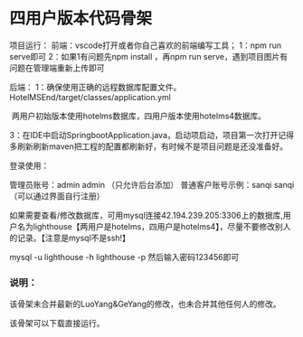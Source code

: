 # 四用户版本代码骨架

项目运行：
前端：vscode打开或者你自己喜欢的前端编写工具；
1：npm run serve即可
2：如果1有问题先npm install ，再npm run serve，遇到项目图片有问题在管理端重新上传即可

后端：
1：确保使用正确的远程数据库配置文件。HotelMSEnd/target/classes/application.yml

​	两用户初始版本使用hotelms数据库，四用户版本使用hotelms4数据库。

3：在IDE中启动SpringbootApplication.java，启动项启动，项目第一次打开记得多刷新刷新maven把工程的配置都刷新好，有时候不是项目问题是还没准备好。



登录使用：

管理员账号：admin   admin （只允许后台添加）
普通客户账号示例：sanqi    sanqi    （可以通过界面自行注册） 

如果需要查看/修改数据库，可用mysql连接42.194.239.205:3306上的数据库,用户名为lighthouse【两用户是hotelms，四用户是hotelms4】，尽量不要修改别人的记录。【注意是mysql不是ssh!】

mysql -u lighthouse -h lighthouse -p
然后输入密码123456即可



### 说明：

该骨架未合并最新的LuoYang&GeYang的修改，也未合并其他任何人的修改。

该骨架可以下载直接运行。